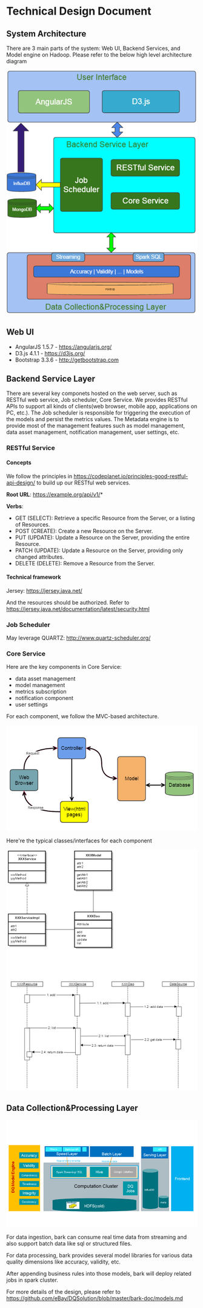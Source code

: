 # Technical Design Document


## System Architecture
There are 3 main parts of the system: Web UI, Backend Services, and Model engine on Hadoop. Please refer to the below high level architecture diagram

![Technical Architecture Design](img/tdd/arch_design.png)

## Web UI
- AngularJS 1.5.7 - https://angularjs.org/
- D3.js 4.1.1 - https://d3js.org/
- Bootstrap 3.3.6 - http://getbootstrap.com

## Backend Service Layer
There are several key componets hosted on the web server, such as RESTful web service, Job scheduler, Core Service. We provides RESTful APIs to support all kinds of clients(web browser, mobile app, applications on PC, etc.). The Job scheduler is responsible for triggering the execution of the models and persist the metrics values. The Metadata engine is to provide most of the management features such as model management, data asset management, notification management, user settings, etc.

### RESTful Service
#### Concepts
We follow the principles in https://codeplanet.io/principles-good-restful-api-design/ to build up our RESTful web services.

**Root URL**: https://example.org/api/v1/*

**Verbs**:
- GET (SELECT): Retrieve a specific Resource from the Server, or a listing of Resources.
- POST (CREATE): Create a new Resource on the Server.
- PUT (UPDATE): Update a Resource on the Server, providing the entire Resource.
- PATCH (UPDATE): Update a Resource on the Server, providing only changed attributes.
- DELETE (DELETE): Remove a Resource from the Server.

#### Technical framework
Jersey: https://jersey.java.net/

And the resources should be authorized. Refer to https://jersey.java.net/documentation/latest/security.html

### Job Scheduler
May leverage QUARTZ: http://www.quartz-scheduler.org/

<TBD>

### Core Service
Here are the key components in Core Service:
- data asset management
- model management
- metrics subscription
- notification component
- user settings

For each component, we follow the MVC-based architecture.

![MVC](img/tdd/mvc.png)

Here're the typical classes/interfaces for each component

![class_diagram](img/tdd/class_diagram.png)

## Data Collection&Processing Layer
![model_design](img/tdd/model_design.png)

For data ingestion, bark can consume real time data from streaming and also support batch data like sql or structured files.

For data processing, bark provides several model libraries for various data quality dimensions like accuracy, validity, etc.

After appending business rules into those models, bark will deploy related jobs in spark cluster.

For more details of the design, please refer to https://github.com/eBay/DQSolution/blob/master/bark-doc/models.md
